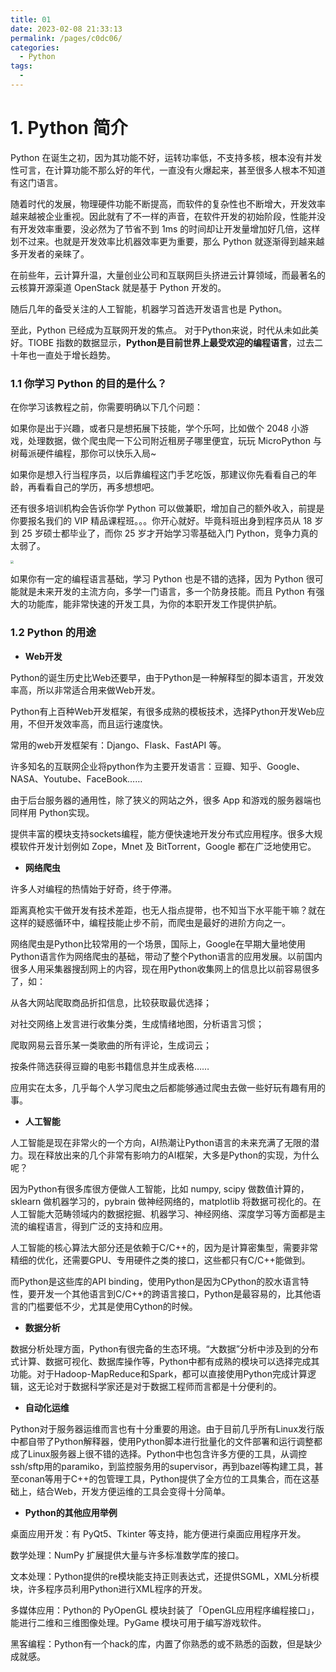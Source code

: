 ```yaml
---
title: 01
date: 2023-02-08 21:33:13
permalink: /pages/c0dc06/
categories:
  - Python
tags:
  - 
---
```

# 1. Python 简介

Python 在诞生之初，因为其功能不好，运转功率低，不支持多核，根本没有并发性可言，在计算功能不那么好的年代，一直没有火爆起来，甚至很多人根本不知道有这门语言。

随着时代的发展，物理硬件功能不断提高，而软件的复杂性也不断增大，开发效率越来越被企业重视。因此就有了不一样的声音，在软件开发的初始阶段，性能并没有开发效率重要，没必然为了节省不到 1ms 的时间却让开发量增加好几倍，这样划不过来。也就是开发效率比机器效率更为重要，那么 Python 就逐渐得到越来越多开发者的亲睐了。

在前些年，云计算升温，大量创业公司和互联网巨头挤进云计算领域，而最著名的云核算开源渠道 OpenStack 就是基于 Python 开发的。

随后几年的备受关注的人工智能，机器学习首选开发语言也是 Python。

至此，Python 已经成为互联网开发的焦点。 对于Python来说，时代从未如此美好。TIOBE 指数的数据显示，**Python是目前世界上最受欢迎的编程语言**，过去二十年也一直处于增长趋势。 


### 1.1 你学习 Python 的目的是什么？

在你学习该教程之前，你需要明确以下几个问题：

如果你是出于兴趣，或者只是想拓展下技能，学个乐呵，比如做个 2048 小游戏，处理数据，做个爬虫爬一下公司附近租房子哪里便宜，玩玩 MicroPython 与树莓派硬件编程，那你可以快乐入局~

如果你是想入行当程序员，以后靠编程这门手艺吃饭，那建议你先看看自己的年龄，再看看自己的学历，再多想想吧。

还有很多培训机构会告诉你学 Python 可以做兼职，增加自己的额外收入，前提是你要报名我们的 VIP 精品课程班。。。你开心就好。毕竟科班出身到程序员从 18 岁到 25 岁硕士都毕业了，而你 25 岁才开始学习零基础入门 Python，竞争力真的太弱了。

<img src="https://gitee.com/geek-tech/typorapicgoimages1/raw/master/images/202209151251202.jpg" style="zoom:33%;" />

如果你有一定的编程语言基础，学习 Python 也是不错的选择，因为 Python 很可能就是未来开发的主流方向，多学一门语言，多一个防身技能。而且 Python 有强大的功能库，能非常快速的开发工具，为你的本职开发工作提供护航。 

### 1.2 Python 的用途

- **Web开发**

Python的诞生历史比Web还要早，由于Python是一种解释型的脚本语言，开发效率高，所以非常适合用来做Web开发。

Python有上百种Web开发框架，有很多成熟的模板技术，选择Python开发Web应用，不但开发效率高，而且运行速度快。

常用的web开发框架有：Django、Flask、FastAPI 等。

许多知名的互联网企业将python作为主要开发语言：豆瓣、知乎、Google、NASA、Youtube、FaceBook……

由于后台服务器的通用性，除了狭义的网站之外，很多 App 和游戏的服务器端也同样用 Python实现。

提供丰富的模块支持sockets编程，能方便快速地开发分布式应用程序。很多大规模软件开发计划例如 Zope，Mnet 及 BitTorrent，Google 都在广泛地使用它。

- **网络爬虫**

许多人对编程的热情始于好奇，终于停滞。

距离真枪实干做开发有技术差距，也无人指点提带，也不知当下水平能干嘛？就在这样的疑惑循环中，编程技能止步不前，而爬虫是最好的进阶方向之一。

网络爬虫是Python比较常用的一个场景，国际上，Google在早期大量地使用Python语言作为网络爬虫的基础，带动了整个Python语言的应用发展。以前国内很多人用采集器搜刮网上的内容，现在用Python收集网上的信息比以前容易很多了，如：

从各大网站爬取商品折扣信息，比较获取最优选择；

对社交网络上发言进行收集分类，生成情绪地图，分析语言习惯；

爬取网易云音乐某一类歌曲的所有评论，生成词云；

按条件筛选获得豆瓣的电影书籍信息并生成表格……

应用实在太多，几乎每个人学习爬虫之后都能够通过爬虫去做一些好玩有趣有用的事。

- **人工智能**

人工智能是现在非常火的一个方向，AI热潮让Python语言的未来充满了无限的潜力。现在释放出来的几个非常有影响力的AI框架，大多是Python的实现，为什么呢？

因为Python有很多库很方便做人工智能，比如 numpy, scipy 做数值计算的，sklearn 做机器学习的，pybrain 做神经网络的，matplotlib 将数据可视化的。在人工智能大范畴领域内的数据挖掘、机器学习、神经网络、深度学习等方面都是主流的编程语言，得到广泛的支持和应用。

人工智能的核心算法大部分还是依赖于C/C++的，因为是计算密集型，需要非常精细的优化，还需要GPU、专用硬件之类的接口，这些都只有C/C++能做到。

而Python是这些库的API binding，使用Python是因为CPython的胶水语言特性，要开发一个其他语言到C/C++的跨语言接口，Python是最容易的，比其他语言的门槛要低不少，尤其是使用Cython的时候。

- **数据分析**

数据分析处理方面，Python有很完备的生态环境。“大数据”分析中涉及到的分布式计算、数据可视化、数据库操作等，Python中都有成熟的模块可以选择完成其功能。对于Hadoop-MapReduce和Spark，都可以直接使用Python完成计算逻辑，这无论对于数据科学家还是对于数据工程师而言都是十分便利的。

- **自动化运维**

Python对于服务器运维而言也有十分重要的用途。由于目前几乎所有Linux发行版中都自带了Python解释器，使用Python脚本进行批量化的文件部署和运行调整都成了Linux服务器上很不错的选择。Python中也包含许多方便的工具，从调控ssh/sftp用的paramiko，到监控服务用的supervisor，再到bazel等构建工具，甚至conan等用于C++的包管理工具，Python提供了全方位的工具集合，而在这基础上，结合Web，开发方便运维的工具会变得十分简单。

- **Python的其他应用举例**

桌面应用开发：有 PyQt5、Tkinter 等支持，能方便进行桌面应用程序开发。

数学处理：NumPy 扩展提供大量与许多标准数学库的接口。

文本处理：Python提供的re模块能支持正则表达式，还提供SGML，XML分析模块，许多程序员利用Python进行XML程序的开发。

多媒体应用：Python的 PyOpenGL 模块封装了「OpenGL应用程序编程接口」，能进行二维和三维图像处理。PyGame 模块可用于编写游戏软件。

黑客编程：Python有一个hack的库，内置了你熟悉的或不熟悉的函数，但是缺少成就感。